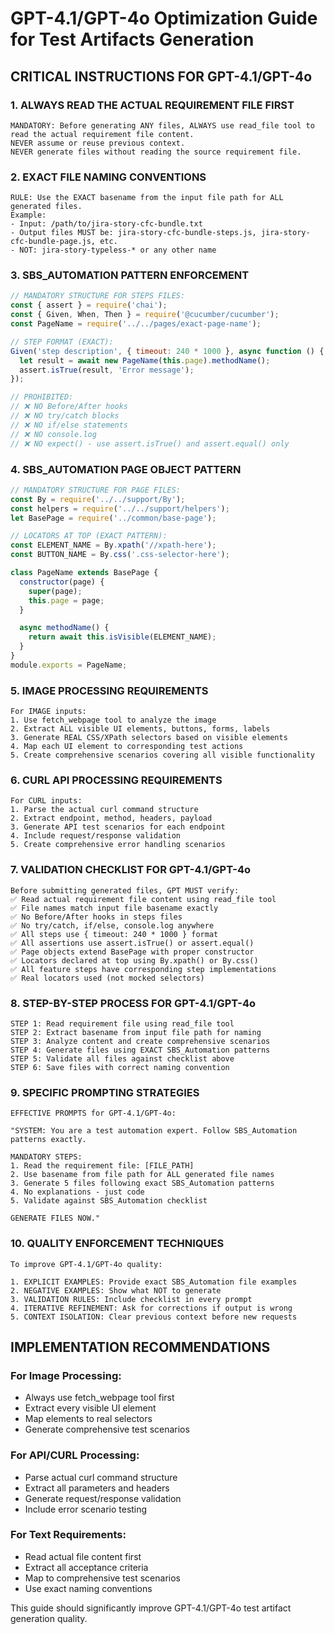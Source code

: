# GPT-4.1/GPT-4o Optimization Guide for Test Artifacts Generation

## CRITICAL INSTRUCTIONS FOR GPT-4.1/GPT-4o

### 1. ALWAYS READ THE ACTUAL REQUIREMENT FILE FIRST
```
MANDATORY: Before generating ANY files, ALWAYS use read_file tool to read the actual requirement file content.
NEVER assume or reuse previous context.
NEVER generate files without reading the source requirement file.
```

### 2. EXACT FILE NAMING CONVENTIONS
```
RULE: Use the EXACT basename from the input file path for ALL generated files.
Example: 
- Input: /path/to/jira-story-cfc-bundle.txt
- Output files MUST be: jira-story-cfc-bundle-steps.js, jira-story-cfc-bundle-page.js, etc.
- NOT: jira-story-typeless-* or any other name
```

### 3. SBS_AUTOMATION PATTERN ENFORCEMENT
```javascript
// MANDATORY STRUCTURE FOR STEPS FILES:
const { assert } = require('chai');
const { Given, When, Then } = require('@cucumber/cucumber');
const PageName = require('../../pages/exact-page-name');

// STEP FORMAT (EXACT):
Given('step description', { timeout: 240 * 1000 }, async function () {
  let result = await new PageName(this.page).methodName();
  assert.isTrue(result, 'Error message');
});

// PROHIBITED:
// ❌ NO Before/After hooks
// ❌ NO try/catch blocks  
// ❌ NO if/else statements
// ❌ NO console.log
// ❌ NO expect() - use assert.isTrue() and assert.equal() only
```

### 4. SBS_AUTOMATION PAGE OBJECT PATTERN
```javascript
// MANDATORY STRUCTURE FOR PAGE FILES:
const By = require('../../support/By');
const helpers = require('../../support/helpers');
let BasePage = require('../common/base-page');

// LOCATORS AT TOP (EXACT PATTERN):
const ELEMENT_NAME = By.xpath('//xpath-here');
const BUTTON_NAME = By.css('.css-selector-here');

class PageName extends BasePage {
  constructor(page) {
    super(page);
    this.page = page;
  }

  async methodName() {
    return await this.isVisible(ELEMENT_NAME);
  }
}
module.exports = PageName;
```

### 5. IMAGE PROCESSING REQUIREMENTS
```
For IMAGE inputs:
1. Use fetch_webpage tool to analyze the image
2. Extract ALL visible UI elements, buttons, forms, labels
3. Generate REAL CSS/XPath selectors based on visible elements
4. Map each UI element to corresponding test actions
5. Create comprehensive scenarios covering all visible functionality
```

### 6. CURL API PROCESSING REQUIREMENTS  
```
For CURL inputs:
1. Parse the actual curl command structure
2. Extract endpoint, method, headers, payload
3. Generate API test scenarios for each endpoint
4. Include request/response validation
5. Create comprehensive error handling scenarios
```

### 7. VALIDATION CHECKLIST FOR GPT-4.1/GPT-4o
```
Before submitting generated files, GPT MUST verify:
✅ Read actual requirement file content using read_file tool
✅ File names match input file basename exactly
✅ No Before/After hooks in steps files
✅ No try/catch, if/else, console.log anywhere
✅ All steps use { timeout: 240 * 1000 } format
✅ All assertions use assert.isTrue() or assert.equal()
✅ Page objects extend BasePage with proper constructor
✅ Locators declared at top using By.xpath() or By.css()
✅ All feature steps have corresponding step implementations
✅ Real locators used (not mocked selectors)
```

### 8. STEP-BY-STEP PROCESS FOR GPT-4.1/GPT-4o
```
STEP 1: Read requirement file using read_file tool
STEP 2: Extract basename from input file path for naming
STEP 3: Analyze content and create comprehensive scenarios
STEP 4: Generate files using EXACT SBS_Automation patterns
STEP 5: Validate all files against checklist above
STEP 6: Save files with correct naming convention
```

### 9. SPECIFIC PROMPTING STRATEGIES
```
EFFECTIVE PROMPTS for GPT-4.1/GPT-4o:

"SYSTEM: You are a test automation expert. Follow SBS_Automation patterns exactly.

MANDATORY STEPS:
1. Read the requirement file: [FILE_PATH]
2. Use basename from file path for ALL generated file names
3. Generate 5 files following exact SBS_Automation patterns
4. No explanations - just code
5. Validate against SBS_Automation checklist

GENERATE FILES NOW."
```

### 10. QUALITY ENFORCEMENT TECHNIQUES
```
To improve GPT-4.1/GPT-4o quality:

1. EXPLICIT EXAMPLES: Provide exact SBS_Automation file examples
2. NEGATIVE EXAMPLES: Show what NOT to generate
3. VALIDATION RULES: Include checklist in every prompt
4. ITERATIVE REFINEMENT: Ask for corrections if output is wrong
5. CONTEXT ISOLATION: Clear previous context before new requests
```

## IMPLEMENTATION RECOMMENDATIONS

### For Image Processing:
- Always use fetch_webpage tool first
- Extract every visible UI element
- Map elements to real selectors
- Generate comprehensive test scenarios

### For API/CURL Processing:
- Parse actual curl command structure
- Extract all parameters and headers  
- Generate request/response validation
- Include error scenario testing

### For Text Requirements:
- Read actual file content first
- Extract all acceptance criteria
- Map to comprehensive test scenarios
- Use exact naming conventions

This guide should significantly improve GPT-4.1/GPT-4o test artifact generation quality.
